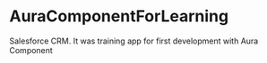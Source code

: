 # AuraComponentForLearning
Salesforce CRM. It was training app for first development with Aura Component
